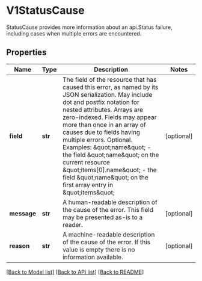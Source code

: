 # V1StatusCause

StatusCause provides more information about an api.Status failure, including cases when multiple errors are encountered.

## Properties
Name | Type | Description | Notes
------------ | ------------- | ------------- | -------------
**field** | **str** | The field of the resource that has caused this error, as named by its JSON serialization. May include dot and postfix notation for nested attributes. Arrays are zero-indexed.  Fields may appear more than once in an array of causes due to fields having multiple errors. Optional.  Examples:   \&quot;name\&quot; - the field \&quot;name\&quot; on the current resource   \&quot;items[0].name\&quot; - the field \&quot;name\&quot; on the first array entry in \&quot;items\&quot; | [optional] 
**message** | **str** | A human-readable description of the cause of the error.  This field may be presented as-is to a reader. | [optional] 
**reason** | **str** | A machine-readable description of the cause of the error. If this value is empty there is no information available. | [optional] 

[[Back to Model list]](../README.md#documentation-for-models) [[Back to API list]](../README.md#documentation-for-api-endpoints) [[Back to README]](../README.md)


